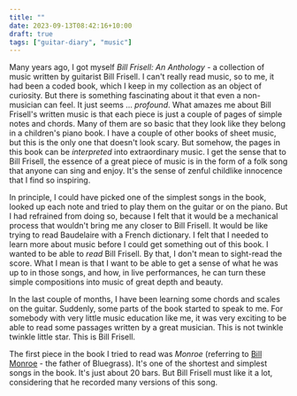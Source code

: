 ```yaml
---
title: ""
date: 2023-09-13T08:42:16+10:00
draft: true
tags: ["guitar-diary", "music"]
---
```

Many years ago, I got myself _Bill Frisell: An Anthology_ - a collection of music written by guitarist Bill Frisell. I can't really read music, so to me, it had been a coded book, which I keep in my collection as an object of curiosity. But there is something fascinating about it that even a non-musician can feel. It just seems ... _profound_. What amazes me about Bill Frisell's written music is that each piece is just a couple of pages of simple notes and chords. Many of them are so basic that they look like they belong in a children's piano book. I have a couple of other books of sheet music, but this is the only one that doesn't look scary. But somehow, the pages in this book can be _interpreted_ into extraordinary music. I get the sense that to Bill Frisell, the essence of a great piece of music is in the form of a folk song that anyone can sing and enjoy. It's the sense of zenful childlike innocence that I find so inspiring.

In principle, I could have picked one of the simplest songs in the book, looked up each note and tried to play them on the guitar or on the piano. But I had refrained from doing so, because I felt that it would be a mechanical process that wouldn't bring me any closer to Bill Frisell. It would be like trying to read Baudelaire with a French dictionary. I felt that I needed to learn more about music before I could get something out of this book. I wanted to be able to _read_ Bill Frisell. By that, I don't mean to sight-read the score. What I mean is that I want to be able to get a sense of what he was up to in those songs, and how, in live performances, he can turn these simple compositions into music of great depth and beauty.

In the last couple of months, I have been learning some chords and scales on the guitar. Suddenly, some parts of the book started to speak to me. For somebody with very little music education like me, it was very exciting to be able to read some passages written by a great musician. This is not twinkle twinkle little star. This is Bill Frisell.

The first piece in the book I tried to read was _Monroe_ (referring to [Bill Monroe](https://en.wikipedia.org/wiki/Bill_Monroe) - the father of Bluegrass). It's one of the shortest and simplest songs in the book. It's just about 20 bars. But Bill Frisell must like it a lot, considering that he recorded many versions of this song.

